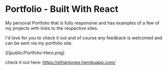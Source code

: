 # Portfolio - Built With React

My personal Portfolio that is fully responsive and has examples of a few of my projects with links to the respective sites. 

I'd love for you to check it out and of course any feedback is welcomed and can be sent via my portfolio site. 

()[public/Portfolio-Hero.png]

check it out here: https://ethanjones.herokuapp.com/
